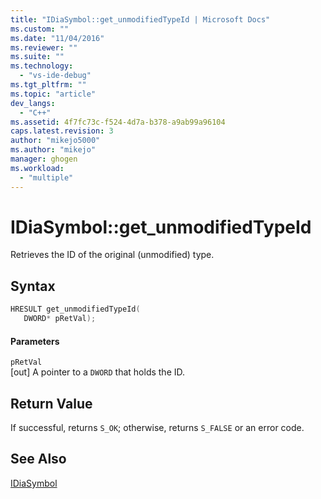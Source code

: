 ```yaml
---
title: "IDiaSymbol::get_unmodifiedTypeId | Microsoft Docs"
ms.custom: ""
ms.date: "11/04/2016"
ms.reviewer: ""
ms.suite: ""
ms.technology: 
  - "vs-ide-debug"
ms.tgt_pltfrm: ""
ms.topic: "article"
dev_langs: 
  - "C++"
ms.assetid: 4f7fc73c-f524-4d7a-b378-a9ab99a96104
caps.latest.revision: 3
author: "mikejo5000"
ms.author: "mikejo"
manager: ghogen
ms.workload: 
  - "multiple"
---
```

# IDiaSymbol::get_unmodifiedTypeId
Retrieves the ID of the original (unmodified) type.  
  
## Syntax  
  
```C++  
HRESULT get_unmodifiedTypeId(   
   DWORD* pRetVal);  
```  
  
#### Parameters  
 `pRetVal`  
 [out] A pointer to a `DWORD` that holds the ID.  
  
## Return Value  
 If successful, returns `S_OK`; otherwise, returns `S_FALSE` or an error code.  
  
## See Also  
 [IDiaSymbol](../../debugger/debug-interface-access/idiasymbol.md)